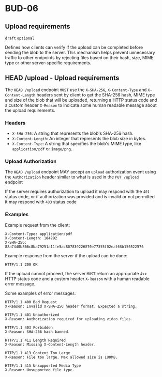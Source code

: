 # BUD-06

## Upload requirements

`draft` `optional`

Defines how clients can verify if the upload can be completed before sending the blob to the server. This mechanism helps prevent unnecessary traffic to other endpoints by rejecting files based on their hash, size, MIME type or other server-specific requirements.

## HEAD /upload - Upload requirements

The `HEAD /upload` endpoint `MUST` use the `X-SHA-256`, `X-Content-Type` and `X-Content-Length` headers sent by client to get the SHA-256 hash, MIME type and size of the blob that will be uploaded, returning a HTTP status code and a custom header `X-Reason` to indicate some human readable message about the upload requirements.

### Headers

- `X-SHA-256`: A string that represents the blob's SHA-256 hash.
- `X-Content-Length`: An integer that represents the blob size in bytes.
- `X-Content-Type`: A string that specifies the blob's MIME type, like `application/pdf` or `image/png`.

### Upload Authorization

The `HEAD /upload` endpoint MAY accept an `upload` authorization event using the `Authorization` header similar to what is used in the [`PUT /upload`](./02.md#upload-authorization-required) endpoint

If the server requires authorization to upload it may respond with the `401` status code, or if authorization was provided and is invalid or not permitted it may respond with `403` status code

### Examples

Example request from the client:

```http
X-Content-Type: application/pdf
X-Content-Length: 184292
X-SHA-256: 88a74d0b866c8ba79251a11fe5ac807839226870e77355f02eaf68b156522576
```

Example response from the server if the upload can be done:

```http
HTTP/1.1 200 OK
```

If the upload cannot proceed, the server `MUST` return an appropriate `4xx` HTTP status code and a custom header `X-Reason` with a human readable error message.

Some examples of error messages:

```http
HTTP/1.1 400 Bad Request
X-Reason: Invalid X-SHA-256 header format. Expected a string.
```

```http
HTTP/1.1 401 Unauthorized
X-Reason: Authorization required for uploading video files.
```

```http
HTTP/1.1 403 Forbidden
X-Reason: SHA-256 hash banned.
```

```http
HTTP/1.1 411 Length Required
X-Reason: Missing X-Content-Length header.
```

```http
HTTP/1.1 413 Content Too Large
X-Reason: File too large. Max allowed size is 100MB.
```

```http
HTTP/1.1 415 Unsupported Media Type
X-Reason: Unsupported file type.
```

